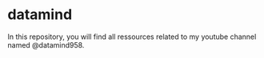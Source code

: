 # datamind
In this repository, you will find all ressources related to my youtube channel named @datamind958.
